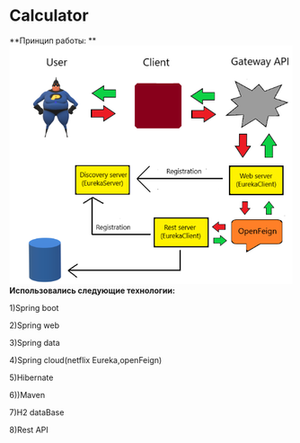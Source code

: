 # Calculator
**Принцип работы: **
![scheme](https://github.com/vanchessco/calculator/blob/master/calculator.png)
**Использовались следующие технологии:**
  
  1)Spring boot
  
  2)Spring web
  
  3)Spring data
  
  4)Spring cloud(netflix Eureka,openFeign)
  
  5)Hibernate
  
  6))Maven

  7)H2 dataBase
  
  8)Rest API

  
